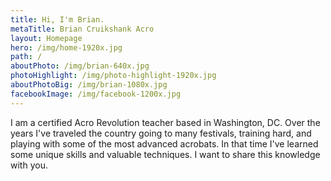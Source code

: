 ```yaml
---
title: Hi, I'm Brian.
metaTitle: Brian Cruikshank Acro
layout: Homepage
hero: /img/home-1920x.jpg
path: /
aboutPhoto: /img/brian-640x.jpg
photoHighlight: /img/photo-highlight-1920x.jpg
aboutPhotoBig: /img/brian-1080x.jpg
facebookImage: /img/facebook-1200x.jpg
---
```


I am a certified Acro Revolution teacher based in Washington, DC. Over the years I've traveled the country going to many festivals, training hard, and playing with some of the most advanced acrobats. In that time I've learned some unique skills and valuable techniques. I want to share this knowledge with you.
